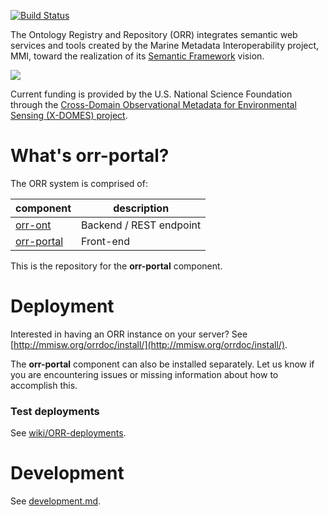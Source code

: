 [![Build Status](https://travis-ci.org/mmisw/orr-portal.svg)](https://travis-ci.org/mmisw/orr-portal)

The Ontology Registry and Repository (ORR) integrates semantic web services and tools
created by the Marine Metadata Interoperability project, MMI, toward the realization
of its [Semantic Framework](https://marinemetadata.org/semanticframework) vision.

![](https://marinemetadata.org/files/mmi/semantic_framework.jpg)

Current funding is provided by the U.S. National Science Foundation through the
[Cross-Domain Observational Metadata for Environmental Sensing (X-DOMES) project](
https://www.earthcube.org/group/x-domes).

# What's orr-portal?

The ORR system is comprised of:

| component | description |
|-----------|-------------|
| [orr-ont](https://github.com/mmisw/orr-ont)       | Backend / REST endpoint |
| [orr-portal](https://github.com/mmisw/orr-portal) | Front-end |

This is the repository for the **orr-portal** component.


# Deployment

Interested in having an ORR instance on your server? See
[http://mmisw.org/orrdoc/install/](http://mmisw.org/orrdoc/install/).

The **orr-portal** component can also be installed separately. Let us know if you are
encountering issues or missing information about how to accomplish this.

### Test deployments

See [wiki/ORR-deployments](https://github.com/mmisw/orr-portal/wiki/ORR-deployments).


# Development

See [development.md](https://github.com/mmisw/orr-portal/blob/master/development.md).
